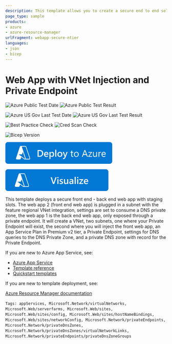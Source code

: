 ```yaml
---
description: This template allows you to create a secure end to end solution with two web apps with staging slots, front end and back end, front end will consume securely the back through VNet injection and Private Endpoint
page_type: sample
products:
- azure
- azure-resource-manager
urlFragment: webapp-secure-ntier
languages:
- json
- bicep
---
```

# Web App with VNet Injection and Private Endpoint

![Azure Public Test Date](https://azurequickstartsservice.blob.core.windows.net/badges/quickstarts/microsoft.web/webapp-secure-ntier/PublicLastTestDate.svg)
![Azure Public Test Result](https://azurequickstartsservice.blob.core.windows.net/badges/quickstarts/microsoft.web/webapp-secure-ntier/PublicDeployment.svg)

![Azure US Gov Last Test Date](https://azurequickstartsservice.blob.core.windows.net/badges/quickstarts/microsoft.web/webapp-secure-ntier/FairfaxLastTestDate.svg)
![Azure US Gov Last Test Result](https://azurequickstartsservice.blob.core.windows.net/badges/quickstarts/microsoft.web/webapp-secure-ntier/FairfaxDeployment.svg)

![Best Practice Check](https://azurequickstartsservice.blob.core.windows.net/badges/quickstarts/microsoft.web/webapp-secure-ntier/BestPracticeResult.svg)
![Cred Scan Check](https://azurequickstartsservice.blob.core.windows.net/badges/quickstarts/microsoft.web/webapp-secure-ntier/CredScanResult.svg)

![Bicep Version](https://azurequickstartsservice.blob.core.windows.net/badges/quickstarts/microsoft.web/webapp-secure-ntier/BicepVersion.svg)

[![Deploy To Azure](https://raw.githubusercontent.com/Azure/azure-quickstart-templates/master/1-CONTRIBUTION-GUIDE/images/deploytoazure.svg?sanitize=true)](https://portal.azure.com/#create/Microsoft.Template/uri/https%3A%2F%2Fraw.githubusercontent.com%2FAzure%2Fazure-quickstart-templates%2Fmaster%2Fquickstarts%2Fmicrosoft.web%2Fwebapp-secure-ntier%2Fazuredeploy.json)

[![Visualize](https://raw.githubusercontent.com/Azure/azure-quickstart-templates/master/1-CONTRIBUTION-GUIDE/images/visualizebutton.svg?sanitize=true)](http://armviz.io/#/?load=https%3A%2F%2Fraw.githubusercontent.com%2FAzure%2Fazure-quickstart-templates%2Fmaster%2Fquickstarts%2Fmicrosoft.web%2Fwebapp-secure-ntier%2Fazuredeploy.json)

This template deploys a secure front end - back end web app with staging slots. The web app 2 (front end web app) is plugged in a subnet with the feature regional VNet integration, settings are set to consume a DNS private zone, the web app 1 is the back end web app, only exposed through a private endpoint.
It will create a VNet, two subnets, one where your Private Endpoint will exist, the second where you will inject the front web app, an App Service Plan in Premium v2 tier, a Private Endpoint, settings for DNS queries to the DNS Private Zone, and a private DNS zone with record for the Private Endpoint.

If you are new to Azure App Service, see:

- [Azure App Service](https://azure.microsoft.com/services/app-service/web/)
- [Template reference](https://docs.microsoft.com/azure/templates/microsoft.web/allversions)
- [Quickstart templates](https://azure.microsoft.com/resources/templates/?resourceType=Microsoft.Compute&pageNumber=1&sort=Popular&term=web+apps)

If you are new to template deployment, see:

[Azure Resource Manager documentation](https://docs.microsoft.com/azure/azure-resource-manager/)

`Tags: appServices, Microsoft.Network/virtualNetworks, Microsoft.Web/serverfarms, Microsoft.Web/sites, Microsoft.Web/sites/config, Microsoft.Web/sites/hostNameBindings, Microsoft.Web/sites/networkConfig, Microsoft.Network/privateEndpoints, Microsoft.Network/privateDnsZones, Microsoft.Network/privateDnsZones/virtualNetworkLinks, Microsoft.Network/privateEndpoints/privateDnsZoneGroups`
